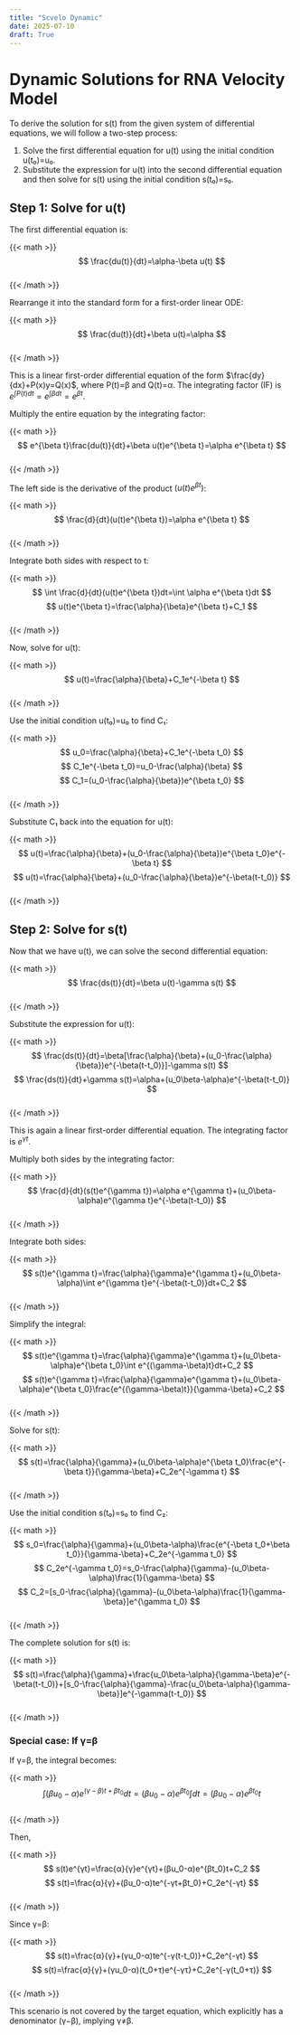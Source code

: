 ```yaml
---
title: "Scvelo Dynamic"
date: 2025-07-10
draft: True
---
```


# Dynamic Solutions for RNA Velocity Model

To derive the solution for s(t) from the given system of differential equations, we will follow a two-step process:

1. Solve the first differential equation for u(t) using the initial condition u(t₀)=u₀.
2. Substitute the expression for u(t) into the second differential equation and then solve for s(t) using the initial condition s(t₀)=s₀.

## Step 1: Solve for u(t)

The first differential equation is:

{{< math >}}  
$$
\frac{du(t)}{dt}=\alpha-\beta u(t)
$$  
{{< /math >}}

Rearrange it into the standard form for a first-order linear ODE:

{{< math >}}  
$$
\frac{du(t)}{dt}+\beta u(t)=\alpha
$$  
{{< /math >}}

This is a linear first-order differential equation of the form $\frac{dy}{dx}+P(x)y=Q(x)$, where P(t)=β and Q(t)=α.
The integrating factor (IF) is $e^{\int P(t)dt}=e^{\int \beta dt}=e^{\beta t}$.

Multiply the entire equation by the integrating factor:

{{< math >}}  
$$
e^{\beta t}\frac{du(t)}{dt}+\beta u(t)e^{\beta t}=\alpha e^{\beta t}
$$  
{{< /math >}}

The left side is the derivative of the product $(u(t)e^{\beta t})$:

{{< math >}}  
$$
\frac{d}{dt}(u(t)e^{\beta t})=\alpha e^{\beta t}
$$  
{{< /math >}}

Integrate both sides with respect to t:

{{< math >}}  
$$
\int \frac{d}{dt}(u(t)e^{\beta t})dt=\int \alpha e^{\beta t}dt
$$
$$
u(t)e^{\beta t}=\frac{\alpha}{\beta}e^{\beta t}+C_1
$$  
{{< /math >}}

Now, solve for u(t):

{{< math >}}  
$$
u(t)=\frac{\alpha}{\beta}+C_1e^{-\beta t}
$$  
{{< /math >}}

Use the initial condition u(t₀)=u₀ to find C₁:

{{< math >}}  
$$
u_0=\frac{\alpha}{\beta}+C_1e^{-\beta t_0}
$$
$$
C_1e^{-\beta t_0}=u_0-\frac{\alpha}{\beta}
$$
$$
C_1=(u_0-\frac{\alpha}{\beta})e^{\beta t_0}
$$  
{{< /math >}}


Substitute C₁ back into the equation for u(t):

{{< math >}}  
$$
u(t)=\frac{\alpha}{\beta}+(u_0-\frac{\alpha}{\beta})e^{\beta t_0}e^{-\beta t}
$$
$$
u(t)=\frac{\alpha}{\beta}+(u_0-\frac{\alpha}{\beta})e^{-\beta(t-t_0)}
$$  
{{< /math >}}

## Step 2: Solve for s(t)

Now that we have u(t), we can solve the second differential equation:

{{< math >}}  
$$
\frac{ds(t)}{dt}=\beta u(t)-\gamma s(t)
$$  
{{< /math >}}

Substitute the expression for u(t):

{{< math >}}  
$$
\frac{ds(t)}{dt}=\beta[\frac{\alpha}{\beta}+(u_0-\frac{\alpha}{\beta})e^{-\beta(t-t_0)}]-\gamma s(t)
$$
$$
\frac{ds(t)}{dt}+\gamma s(t)=\alpha+(u_0\beta-\alpha)e^{-\beta(t-t_0)}
$$  
{{< /math >}}

This is again a linear first-order differential equation. The integrating factor is $e^{\gamma t}$.

Multiply both sides by the integrating factor:

{{< math >}}  
$$
\frac{d}{dt}(s(t)e^{\gamma t})=\alpha e^{\gamma t}+(u_0\beta-\alpha)e^{\gamma t}e^{-\beta(t-t_0)}
$$  
{{< /math >}}

Integrate both sides:

{{< math >}}  
$$
s(t)e^{\gamma t}=\frac{\alpha}{\gamma}e^{\gamma t}+(u_0\beta-\alpha)\int e^{\gamma t}e^{-\beta(t-t_0)}dt+C_2
$$  
{{< /math >}}

Simplify the integral:

{{< math >}}  
$$
s(t)e^{\gamma t}=\frac{\alpha}{\gamma}e^{\gamma t}+(u_0\beta-\alpha)e^{\beta t_0}\int e^{(\gamma-\beta)t}dt+C_2
$$
$$
s(t)e^{\gamma t}=\frac{\alpha}{\gamma}e^{\gamma t}+(u_0\beta-\alpha)e^{\beta t_0}\frac{e^{(\gamma-\beta)t}}{\gamma-\beta}+C_2
$$  
{{< /math >}}

Solve for s(t):

{{< math >}}  
$$
s(t)=\frac{\alpha}{\gamma}+(u_0\beta-\alpha)e^{\beta t_0}\frac{e^{-\beta t}}{\gamma-\beta}+C_2e^{-\gamma t}
$$  
{{< /math >}}

Use the initial condition s(t₀)=s₀ to find C₂:

{{< math >}}  
$$
s_0=\frac{\alpha}{\gamma}+(u_0\beta-\alpha)\frac{e^{-\beta t_0+\beta t_0}}{\gamma-\beta}+C_2e^{-\gamma t_0}
$$
$$
C_2e^{-\gamma t_0}=s_0-\frac{\alpha}{\gamma}-(u_0\beta-\alpha)\frac{1}{\gamma-\beta}
$$
$$
C_2=[s_0-\frac{\alpha}{\gamma}-(u_0\beta-\alpha)\frac{1}{\gamma-\beta}]e^{\gamma t_0}
$$  
{{< /math >}}

The complete solution for s(t) is:

{{< math >}}  
$$
s(t)=\frac{\alpha}{\gamma}+\frac{u_0\beta-\alpha}{\gamma-\beta}e^{-\beta(t-t_0)}+[s_0-\frac{\alpha}{\gamma}-\frac{u_0\beta-\alpha}{\gamma-\beta}]e^{-\gamma(t-t_0)}
$$  
{{< /math >}}

### Special case: If γ=β

If γ=β, the integral becomes:

{{< math >}}  
$$
\int(βu_0-α)e^{(γ-β)t+βt_0}dt=(βu_0-α)e^{βt_0}\int dt=(βu_0-α)e^{βt_0}t
$$  
{{< /math >}}

Then,

{{< math >}}  
$$
s(t)e^{γt}=\frac{α}{γ}e^{γt}+(βu_0-α)e^{βt_0}t+C_2
$$
$$
s(t)=\frac{α}{γ}+(βu_0-α)te^{-γt+βt_0}+C_2e^{-γt}
$$  
{{< /math >}}

Since γ=β:

{{< math >}}  
$$
s(t)=\frac{α}{γ}+(γu_0-α)te^{-γ(t-t_0)}+C_2e^{-γt}
$$
$$
s(t)=\frac{α}{γ}+(γu_0-α)(t_0+τ)e^{-γτ}+C_2e^{-γ(t_0+τ)}
$$  
{{< /math >}}

This scenario is not covered by the target equation, which explicitly has a denominator (γ−β), implying γ≠β.



